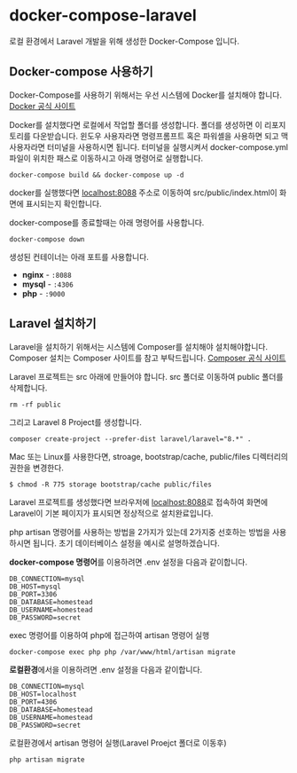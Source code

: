 # docker-compose-laravel
로컬 환경에서 Laravel 개발을 위해 생성한 Docker-Compose 입니다.

## Docker-compose 사용하기
Docker-Compose를 사용하기 위해서는 우선 시스템에 Docker를 설치해야 합니다. [Docker 공식 사이트](https://docs.docker.com/docker-for-mac/install/)

Docker를 설치했다면 로컬에서 작업할 폴더를 생성합니다. 폴더를 생성하면 이 리포지토리를 다운받습니다. 윈도우 사용자라면 명령프롬프트 혹은 파워셸을 사용하면 되고 맥 사용자라면 터미널을 사용하시면 됩니다. 터미널을 실행시켜서 docker-compose.yml 파일이 위치한 패스로 이동하시고 아래 명령어로 실행합니다.
```
docker-compose build && docker-compose up -d
```

docker를 실행했다면 [localhost:8088](http://localhost:8088) 주소로 이동하여 src/public/index.html이 화면에 표시되는지 확인합니다.

docker-compose를 종료할때는 아래 명령어를 사용합니다.
```
docker-compose down
```

생성된 컨테이너는 아래 포트를 사용합니다.
- **nginx** - `:8088`
- **mysql** - `:4306`
- **php** - `:9000`

## Laravel 설치하기
Laravel을 설치하기 위해서는 시스템에 Composer를 설치해야 설치해야합니다.
Composer 설치는 Composer 사이트를 참고 부탁드립니다. [Composer 공식 사이트](https://getcomposer.org/)

Laravel 프로젝트는 src 아래에 만들어야 합니다. src 폴더로 이동하여 public 폴더를 삭제합니다. 
```
rm -rf public
```

그리고 Laravel 8 Project를 생성합니다.
```
composer create-project --prefer-dist laravel/laravel="8.*" .
```

Mac 또는 Linux를 사용한다면, stroage, bootstrap/cache, public/files 디렉터리의 권한을 변경한다.
```
$ chmod -R 775 storage bootstrap/cache public/files
```

Laravel 프로젝트를 생성했다면 브라우저에 [localhost:8088](http://localhost:8088)로 접속하여 화면에 Laravel이 기본 페이지가 표시되면 정상적으로 설치완료입니다.

php artisan 명령어를 사용하는 방법을 2가지가 있는데 2가지중 선호하는 방법을 사용하시면 됩니다.
초기 데이터베이스 설정을 예시로 설명하겠습니다.

**docker-compose 명령어**를 이용하려면 .env 설정을 다음과 같이합니다.
```
DB_CONNECTION=mysql
DB_HOST=mysql
DB_PORT=3306
DB_DATABASE=homestead
DB_USERNAME=homestead
DB_PASSWORD=secret
```

exec 명령어를 이용하여 php에 접근하여 artisan 명령어 실행
```
docker-compose exec php php /var/www/html/artisan migrate
```

**로컬환경**에서을 이용하려면 .env 설정을 다음과 같이합니다.
```
DB_CONNECTION=mysql
DB_HOST=localhost
DB_PORT=4306
DB_DATABASE=homestead
DB_USERNAME=homestead
DB_PASSWORD=secret
```

로컬환경에서 artisan 명령어 실행(Laravel Proejct 폴더로 이동후)
```
php artisan migrate
```
